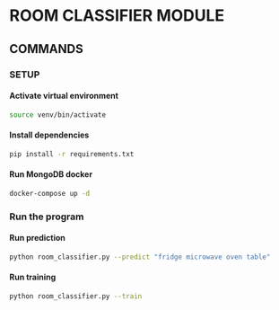# ROOM CLASSIFIER MODULE

## COMMANDS

### SETUP

#### Activate virtual environment
```bash
source venv/bin/activate
```

#### Install dependencies
```bash
pip install -r requirements.txt
```

#### Run MongoDB docker
```bash
docker-compose up -d
```

### Run the program

#### Run prediction
```bash
python room_classifier.py --predict "fridge microwave oven table"
```

#### Run training
```bash
python room_classifier.py --train
```